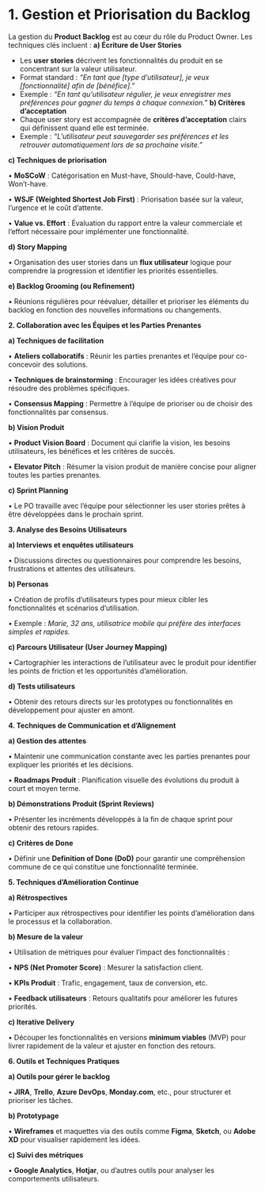 # 1. Gestion et Priorisation du Backlog
La gestion du **Product Backlog** est au cœur du rôle du Product Owner. Les techniques clés incluent :
**a) Écriture de User Stories**
- Les **user stories** décrivent les fonctionnalités du produit en se concentrant sur la valeur utilisateur.
- Format standard : _“En tant que [type d’utilisateur], je veux [fonctionnalité] afin de [bénéfice].”_
- Exemple : _“En tant qu’utilisateur régulier, je veux enregistrer mes préférences pour gagner du temps à chaque connexion.”_
**b) Critères d’acceptation**
- Chaque user story est accompagnée de **critères d’acceptation** clairs qui définissent quand elle est terminée.
- Exemple : _“L’utilisateur peut sauvegarder ses préférences et les retrouver automatiquement lors de sa prochaine visite.”_

  

**c) Techniques de priorisation**

• **MoSCoW** : Catégorisation en Must-have, Should-have, Could-have, Won’t-have.

• **WSJF (Weighted Shortest Job First)** : Priorisation basée sur la valeur, l’urgence et le coût d’attente.

• **Value vs. Effort** : Évaluation du rapport entre la valeur commerciale et l’effort nécessaire pour implémenter une fonctionnalité.

  

**d) Story Mapping**

• Organisation des user stories dans un **flux utilisateur** logique pour comprendre la progression et identifier les priorités essentielles.

  

**e) Backlog Grooming (ou Refinement)**

• Réunions régulières pour réévaluer, détailler et prioriser les éléments du backlog en fonction des nouvelles informations ou changements.

**2. Collaboration avec les Équipes et les Parties Prenantes**

  

**a) Techniques de facilitation**

• **Ateliers collaboratifs** : Réunir les parties prenantes et l’équipe pour co-concevoir des solutions.

• **Techniques de brainstorming** : Encourager les idées créatives pour résoudre des problèmes spécifiques.

• **Consensus Mapping** : Permettre à l’équipe de prioriser ou de choisir des fonctionnalités par consensus.

  

**b) Vision Produit**

• **Product Vision Board** : Document qui clarifie la vision, les besoins utilisateurs, les bénéfices et les critères de succès.

• **Elevator Pitch** : Résumer la vision produit de manière concise pour aligner toutes les parties prenantes.

  

**c) Sprint Planning**

• Le PO travaille avec l’équipe pour sélectionner les user stories prêtes à être développées dans le prochain sprint.

**3. Analyse des Besoins Utilisateurs**

  

**a) Interviews et enquêtes utilisateurs**

• Discussions directes ou questionnaires pour comprendre les besoins, frustrations et attentes des utilisateurs.

  

**b) Personas**

• Création de profils d’utilisateurs types pour mieux cibler les fonctionnalités et scénarios d’utilisation.

• Exemple : _Marie, 32 ans, utilisatrice mobile qui préfère des interfaces simples et rapides._

  

**c) Parcours Utilisateur (User Journey Mapping)**

• Cartographier les interactions de l’utilisateur avec le produit pour identifier les points de friction et les opportunités d’amélioration.

  

**d) Tests utilisateurs**

• Obtenir des retours directs sur les prototypes ou fonctionnalités en développement pour ajuster en amont.

**4. Techniques de Communication et d’Alignement**

  

**a) Gestion des attentes**

• Maintenir une communication constante avec les parties prenantes pour expliquer les priorités et les décisions.

• **Roadmaps Produit** : Planification visuelle des évolutions du produit à court et moyen terme.

  

**b) Démonstrations Produit (Sprint Reviews)**

• Présenter les incréments développés à la fin de chaque sprint pour obtenir des retours rapides.

  

**c) Critères de Done**

• Définir une **Definition of Done (DoD)** pour garantir une compréhension commune de ce qui constitue une fonctionnalité terminée.

**5. Techniques d’Amélioration Continue**

  

**a) Rétrospectives**

• Participer aux rétrospectives pour identifier les points d’amélioration dans le processus et la collaboration.

  

**b) Mesure de la valeur**

• Utilisation de métriques pour évaluer l’impact des fonctionnalités :

• **NPS (Net Promoter Score)** : Mesurer la satisfaction client.

• **KPIs Produit** : Trafic, engagement, taux de conversion, etc.

• **Feedback utilisateurs** : Retours qualitatifs pour améliorer les futures priorités.

  

**c) Iterative Delivery**

• Découper les fonctionnalités en versions **minimum viables** (MVP) pour livrer rapidement de la valeur et ajuster en fonction des retours.

**6. Outils et Techniques Pratiques**

  

**a) Outils pour gérer le backlog**

• **JIRA**, **Trello**, **Azure DevOps**, **Monday.com**, etc., pour structurer et prioriser les tâches.

  

**b) Prototypage**

• **Wireframes** et maquettes via des outils comme **Figma**, **Sketch**, ou **Adobe XD** pour visualiser rapidement les idées.

  

**c) Suivi des métriques**

• **Google Analytics**, **Hotjar**, ou d’autres outils pour analyser les comportements utilisateurs.